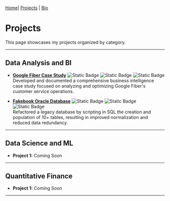 [Home](index.md)| [Projects](projects.md) | [Bio](bio.md)

# Projects

This page showcases my projects organized by category.

---

## Data Analysis and BI

- **[Google Fiber Case Study](https://github.com/carlosfc-ds/GoogleFiberCaseStudy)** ![Static Badge](https://img.shields.io/badge/Tableau-orangered?logo=salesforce&logoColor=white) ![Static Badge](https://img.shields.io/badge/Google%20Dataflow-orangered?logo=googledataflow&logoColor=white) ![Static Badge](https://img.shields.io/badge/Google%20BigQuery-orangered?logo=googlebigquery&logoColor=white)   
Developed and documented a comprehensive business intelligence case study focused on analyzing and optimizing Google Fiber's customer service operations.

- **[Fakebook Oracle Database](index.md)** ![Static Badge](https://img.shields.io/badge/SQL-orangered) ![Static Badge](https://img.shields.io/badge/Oracle%20SQL*Plus-orangered) ![Static Badge](https://img.shields.io/badge/Java-orangered)   
Refactored a legacy database by scripting in SQL the creation and population of 10+ tables, resulting in improved normalization and reduced data redundancy.

---

## Data Science and ML

- **Project 1:** Coming Soon
<!-- - **[Project 1: PCR Analysis](data_analysis/pcr.html)** -->



---

## Quantitative Finance

- **Project 1:** Coming Soon



---
